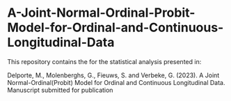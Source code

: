 # A-Joint-Normal-Ordinal-Probit-Model-for-Ordinal-and-Continuous-Longitudinal-Data

This repository contains the for the statistical analysis presented in:

Delporte, M., Molenberghs, G., Fieuws, S. and Verbeke, G. (2023). A Joint Normal-Ordinal(Probit) Model for Ordinal
and Continuous Longitudinal Data. Manuscript submitted for publication

